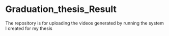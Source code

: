 # Graduation_thesis_Result
 The repository is for uploading the videos generated by running the system I created for my thesis
